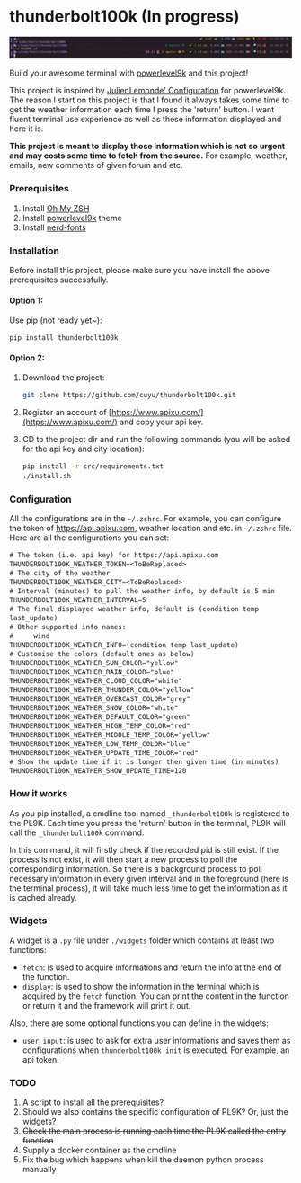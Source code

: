 # thunderbolt100k (In progress)

![screenshot](/screenshot.png)

Build your awesome terminal with [powerlevel9k](https://github.com/bhilburn/powerlevel9k) and this project!

This project is inspired by [JulienLemonde' Configuration](https://github.com/bhilburn/powerlevel9k/wiki/Show-Off-Your-Config#julienlemonde-configuration) for powerlevel9k. The reason I start on this project is that I found it always takes some time to get the weather information each time I press the 'return' button. I want fluent terminal use experience as well as these information displayed and here it is.

**This project is meant to display those information which is not so urgent and may costs some time to fetch from the source.** For example, weather, emails, new comments of given forum and etc.

### Prerequisites

1. Install [Oh My ZSH](http://ohmyz.sh/)
2. Install [powerlevel9k](https://github.com/bhilburn/powerlevel9k) theme
3. Install [nerd-fonts](https://github.com/ryanoasis/nerd-fonts)

### Installation

Before install this project, please make sure you have install the above prerequisites successfully.

#### Option 1:

Use pip (not ready yet~):

```
pip install thunderbolt100k
```

#### Option 2:

1. Download the project:

   ```bash
   git clone https://github.com/cuyu/thunderbolt100k.git
   ```

2. Register an account of [https://www.apixu.com/](https://www.apixu.com/) and copy your api key.

3. CD to the project dir and run the following commands (you will be asked for the api key and city location):

   ```bash
   pip install -r src/requirements.txt
   ./install.sh
   ```

### Configuration

All the configurations are in the `~/.zshrc`. For example, you can configure the token of https://api.apixu.com, weather location and etc. in `~/.zshrc` file. Here are all the configurations you can set:

```shell
# The token (i.e. api key) for https://api.apixu.com
THUNDERBOLT100K_WEATHER_TOKEN=<ToBeReplaced>
# The city of the weather
THUNDERBOLT100K_WEATHER_CITY=<ToBeReplaced>
# Interval (minutes) to pull the weather info, by default is 5 min
THUNDERBOLT100K_WEATHER_INTERVAL=5
# The final displayed weather info, default is (condition temp last_update)
# Other supported info names:
#     wind 
THUNDERBOLT100K_WEATHER_INFO=(condition temp last_update)
# Customise the colors (default ones as below)
THUNDERBOLT100K_WEATHER_SUN_COLOR="yellow"
THUNDERBOLT100K_WEATHER_RAIN_COLOR="blue"
THUNDERBOLT100K_WEATHER_CLOUD_COLOR="white"
THUNDERBOLT100K_WEATHER_THUNDER_COLOR="yellow"
THUNDERBOLT100K_WEATHER_OVERCAST_COLOR="grey"
THUNDERBOLT100K_WEATHER_SNOW_COLOR="white"
THUNDERBOLT100K_WEATHER_DEFAULT_COLOR="green"
THUNDERBOLT100K_WEATHER_HIGH_TEMP_COLOR="red"
THUNDERBOLT100K_WEATHER_MIDDLE_TEMP_COLOR="yellow"
THUNDERBOLT100K_WEATHER_LOW_TEMP_COLOR="blue"
THUNDERBOLT100K_WEATHER_UPDATE_TIME_COLOR="red"
# Show the update time if it is longer then given time (in minutes)
THUNDERBOLT100K_WEATHER_SHOW_UPDATE_TIME=120
```

### How it works

As you pip installed, a cmdline tool named `_thunderbolt100k` is registered to the PL9K. Each time you press the 'return' button in the terminal, PL9K will call the `_thunderbolt100k` command.

In this command, it will firstly check if the recorded pid is still exist. If the process is not exist, it will then start a new process to poll the corresponding information. So there is a background process to poll necessary information in every given interval and in the foreground (here is the terminal process), it will take much less time to get the information as it is cached already.

### Widgets

A widget is a `.py` file under `./widgets` folder which contains at least two functions:

- `fetch`: is used to acquire informations and return the info at the end of the function.
- `display`: is used to show the information in the terminal which is acquired by the `fetch` function. You can print the content in the function or return it and the framework will print it out.

Also, there are some optional functions you can define in the widgets:

- `user_input`: is used to ask for extra user informations and saves them as configurations when `thunderbolt100k init` is executed. For example, an api token.

### TODO

1. A script to install all the prerequisites?
2. Should we also contains the specific configuration of PL9K? Or, just the widgets?
3. ~~Check the main process is running each time the PL9K called the entry function~~
4. Supply a docker container as the cmdline
5. Fix the bug which happens when kill the daemon python process manually